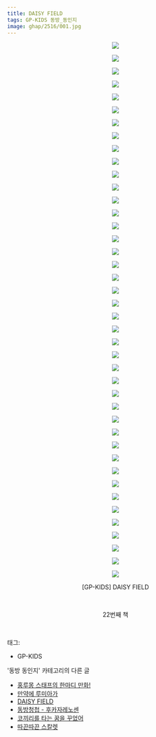 ```yaml
---
title: DAISY FIELD
tags: GP-KIDS 동방_동인지
image: ghap/2516/001.jpg
---
```

<div class="article">
<p style="text-align: center; clear: none; float: none;"><img src="{{ site.nasurl }}/ghap/2516/001.jpg"/></p>
<p style="text-align: center; clear: none; float: none;"><img src="{{ site.nasurl }}/ghap/2516/002.jpg"/></p>
<p style="text-align: center; clear: none; float: none;"><img src="{{ site.nasurl }}/ghap/2516/003.jpg"/></p>
<p style="text-align: center; clear: none; float: none;"><img src="{{ site.nasurl }}/ghap/2516/004.jpg"/></p>
<p style="text-align: center; clear: none; float: none;"><img src="{{ site.nasurl }}/ghap/2516/005.jpg"/></p>
<p style="text-align: center; clear: none; float: none;"><img src="{{ site.nasurl }}/ghap/2516/006.jpg"/></p>
<p style="text-align: center; clear: none; float: none;"><img src="{{ site.nasurl }}/ghap/2516/007.jpg"/></p>
<p style="text-align: center; clear: none; float: none;"><img src="{{ site.nasurl }}/ghap/2516/008.jpg"/></p>
<p style="text-align: center; clear: none; float: none;"><img src="{{ site.nasurl }}/ghap/2516/009.jpg"/></p>
<p style="text-align: center; clear: none; float: none;"><img src="{{ site.nasurl }}/ghap/2516/010.jpg"/></p>
<p style="text-align: center; clear: none; float: none;"><img src="{{ site.nasurl }}/ghap/2516/011.jpg"/></p>
<p style="text-align: center; clear: none; float: none;"><img src="{{ site.nasurl }}/ghap/2516/012.jpg"/></p>
<p style="text-align: center; clear: none; float: none;"><img src="{{ site.nasurl }}/ghap/2516/013.jpg"/></p>
<p style="text-align: center; clear: none; float: none;"><img src="{{ site.nasurl }}/ghap/2516/014.jpg"/></p>
<p style="text-align: center; clear: none; float: none;"><img src="{{ site.nasurl }}/ghap/2516/015.jpg"/></p>
<p style="text-align: center; clear: none; float: none;"><img src="{{ site.nasurl }}/ghap/2516/016.jpg"/></p>
<p style="text-align: center; clear: none; float: none;"><img src="{{ site.nasurl }}/ghap/2516/017.jpg"/></p>
<p style="text-align: center; clear: none; float: none;"><img src="{{ site.nasurl }}/ghap/2516/018.jpg"/></p>
<p style="text-align: center; clear: none; float: none;"><img src="{{ site.nasurl }}/ghap/2516/019.jpg"/></p>
<p style="text-align: center; clear: none; float: none;"><img src="{{ site.nasurl }}/ghap/2516/020.jpg"/></p>
<p style="text-align: center; clear: none; float: none;"><img src="{{ site.nasurl }}/ghap/2516/021.jpg"/></p>
<p style="text-align: center; clear: none; float: none;"><img src="{{ site.nasurl }}/ghap/2516/022.jpg"/></p>
<p style="text-align: center; clear: none; float: none;"><img src="{{ site.nasurl }}/ghap/2516/023.jpg"/></p>
<p style="text-align: center; clear: none; float: none;"><img src="{{ site.nasurl }}/ghap/2516/024.jpg"/></p>
<p style="text-align: center; clear: none; float: none;"><img src="{{ site.nasurl }}/ghap/2516/025.jpg"/></p>
<p style="text-align: center; clear: none; float: none;"><img src="{{ site.nasurl }}/ghap/2516/026.jpg"/></p>
<p style="text-align: center; clear: none; float: none;"><img src="{{ site.nasurl }}/ghap/2516/027.jpg"/></p>
<p style="text-align: center; clear: none; float: none;"><img src="{{ site.nasurl }}/ghap/2516/028.jpg"/></p>
<p style="text-align: center; clear: none; float: none;"><img src="{{ site.nasurl }}/ghap/2516/029.jpg"/></p>
<p style="text-align: center; clear: none; float: none;"><img src="{{ site.nasurl }}/ghap/2516/030.jpg"/></p>
<p style="text-align: center; clear: none; float: none;"><img src="{{ site.nasurl }}/ghap/2516/031.jpg"/></p>
<p style="text-align: center; clear: none; float: none;"><img src="{{ site.nasurl }}/ghap/2516/032.jpg"/></p>
<p style="text-align: center; clear: none; float: none;"><img src="{{ site.nasurl }}/ghap/2516/033.jpg"/></p>
<p style="text-align: center; clear: none; float: none;"><img src="{{ site.nasurl }}/ghap/2516/034.jpg"/></p>
<p style="text-align: center; clear: none; float: none;"><img src="{{ site.nasurl }}/ghap/2516/035.jpg"/></p>
<p style="text-align: center; clear: none; float: none;"><img src="{{ site.nasurl }}/ghap/2516/036.jpg"/></p>
<p style="text-align: center; clear: none; float: none;"><img src="{{ site.nasurl }}/ghap/2516/037.jpg"/></p>
<p style="text-align: center; clear: none; float: none;"><img src="{{ site.nasurl }}/ghap/2516/038.jpg"/></p>
<p style="text-align: center; clear: none; float: none;"><img src="{{ site.nasurl }}/ghap/2516/039.jpg"/></p>
<p style="text-align: center; clear: none; float: none;"><img src="{{ site.nasurl }}/ghap/2516/040.jpg"/></p>
<p style="text-align: center; clear: none; float: none;"><img src="{{ site.nasurl }}/ghap/2516/041.jpg"/></p>
<p style="text-align: center; clear: none; float: none;"><img src="{{ site.nasurl }}/ghap/2516/042.jpg"/></p>
<p style="text-align: center; clear: none; float: none;">[GP-KIDS] DAISY FIELD</p>
<p style="text-align: center; clear: none; float: none;"><br/></p>
<p style="text-align: center; clear: none; float: none;">22번째 책</p>
<p><br/></p>
</div><div class="tagTrail">
<p>태그: </p>
<ul>
<li>GP-KIDS</li>
</ul>
</div><div class="another">
<p>'동방 동인지' 카테고리의 다른 글</p>
<ul>
<li><a href="/2016-10-09-ghap_2518">홍루몽 스태프의 한마디 만화!</a></li>
<li><a href="/2016-10-09-ghap_2517">만약에 루미아가</a></li>
<li><a href="/2016-10-09-ghap_2516">DAISY FIELD</a></li>
<li><a href="/2016-10-09-ghap_2515">동방청첩 - 후카자레노센</a></li>
<li><a href="/2016-10-09-ghap_2513">코끼리를 타는 꿈을 꾸었어</a></li>
<li><a href="/2016-10-09-ghap_2512">따끈따끈 스칼렛</a></li>
</ul>
</div><div class="cb_module cb_fluid">
<div class="cb_wrt cb_profile">
</div><!-- commentList close -->
</div>